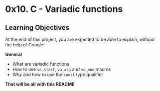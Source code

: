 # 0x10. C - Variadic functions

## Learning Objectives

At the end of this project, you are expected to be able to explain, without the help of Google:

**General**

-	What are variadic functions
-	How to use `va_start`, `va_arg` and `va_end` macros
-	Why and how to use the `const` type qualifier


**That will be all with this README**
